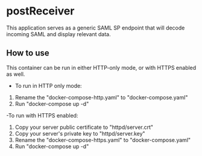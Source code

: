 # postReceiver

This application serves as a generic SAML SP endpoint that will decode incoming SAML and display relevant data.

## How to use

This container can be run in either HTTP-only mode, or with HTTPS enabled as well.
- To run in HTTP only mode:
1) Rename the "docker-compose-http.yaml" to "docker-compose.yaml"
2) Run "docker-compose up -d"

-To run with HTTPS enabled:
1) Copy your server public certificate to "httpd/server.crt"
2) Copy your server's private key to "httpd/server.key"
3) Rename the "docker-compose-https.yaml" to "docker-compose.yaml"
4) Run "docker-compose up -d"
